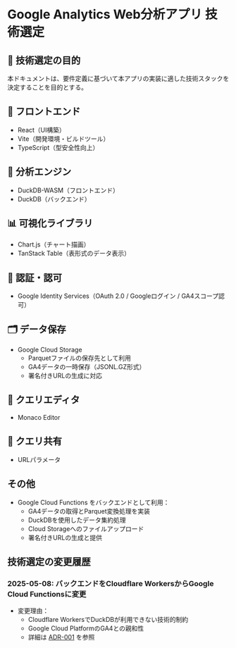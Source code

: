# Google Analytics Web分析アプリ 技術選定

## 🎯 技術選定の目的

本ドキュメントは、要件定義に基づいて本アプリの実装に適した技術スタックを決定することを目的とする。

## 🔧 フロントエンド

- React（UI構築）
- Vite（開発環境・ビルドツール）
- TypeScript（型安全性向上）

## 🧠 分析エンジン

- DuckDB-WASM（フロントエンド）
- DuckDB（バックエンド）

## 📊 可視化ライブラリ

- Chart.js（チャート描画）
- TanStack Table（表形式のデータ表示）

## 🔐 認証・認可

- Google Identity Services（OAuth 2.0 / Googleログイン / GA4スコープ認可）

## 🗂️ データ保存

- Google Cloud Storage
  - Parquetファイルの保存先として利用
  - GA4データの一時保存（JSONL.GZ形式）
  - 署名付きURLの生成に対応

## 💬 クエリエディタ

- Monaco Editor

## 🔗 クエリ共有

- URLパラメータ

## その他

- Google Cloud Functions をバックエンドとして利用：
  - GA4データの取得とParquet変換処理を実装
  - DuckDBを使用したデータ集約処理
  - Cloud Storageへのファイルアップロード
  - 署名付きURLの生成と提供

## 技術選定の変更履歴

### 2025-05-08: バックエンドをCloudflare WorkersからGoogle Cloud Functionsに変更

- 変更理由：
  - Cloudflare WorkersでDuckDBが利用できない技術的制約
  - Google Cloud PlatformのGA4との親和性
  - 詳細は [ADR-001](./adr/001-migrate-to-google-cloud.md) を参照

